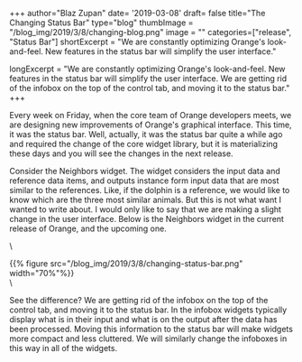 +++
author="Blaz Zupan"
date= '2019-03-08'
draft= false
title="The Changing Status Bar"
type="blog"
thumbImage = "/blog_img/2019/3/8/changing-blog.png"
image = ""
categories=["release", "Status Bar"]
shortExcerpt = "We are constantly optimizing Orange's look-and-feel. New features in the status bar will simplify the user interface."

longExcerpt = "We are constantly optimizing Orange's look-and-feel. New features in the status bar will simplify the user interface. We are getting rid of the infobox on the top of the control tab, and moving it to the status bar."
+++

Every week on Friday, when the core team of Orange developers meets, we are designing new improvements of Orange's graphical interface. This time, it was the status bar. Well, actually, it was the status bar quite a while ago and required the change of the core widget library, but it is materializing these days and you will see the changes in the next release.

Consider the Neighbors widget. The widget considers the input data and reference data items, and outputs instance form input data that are most similar to the references. Like, if the dolphin is a reference, we would like to know which are the three most similar animals. But this is not what want I wanted to write about. I would only like to say that we are making a slight change in the user interface. Below is the Neighbors widget in the current release of Orange, and the upcoming one.



\


{{% figure src="/blog_img/2019/3/8/changing-status-bar.png" width="70%"%}}
\
\


See the difference? We are getting rid of the infobox on the top of the control tab, and moving it to the status bar. In the infobox widgets typically display what is in their input and what is on the output after the data has been processed. Moving this information to the status bar will make widgets more compact and less cluttered. We will similarly change the infoboxes in this way in all of the widgets.
